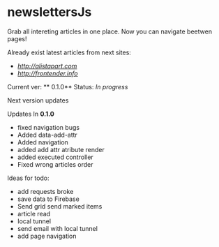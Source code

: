 #  newslettersJs

Grab all intereting articles in one place. Now you can navigate beetwen pages!

Already exist latest articles from next sites:

* *http://alistapart.com*
* *http://frontender.info*

Current ver: ** 0.1.0** Status: *In progress*

Next version updates

Updates In **0.1.0**

* fixed navigation bugs
* Added data-add-attr
* Added navigation
* added add attr atribute render
* added executed controller
* Fixed wrong articles order

Ideas for todo:

* add requests broke
* save data to Firebase
* Send grid send marked items
* article read
* local tunnel
* send email with local tunnel
* add page navigation